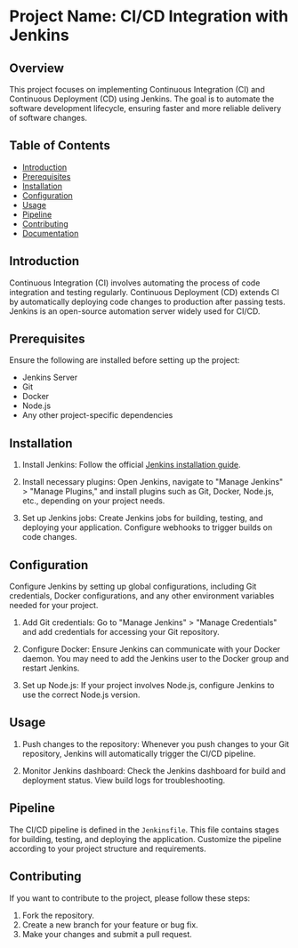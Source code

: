# Project Name: CI/CD Integration with Jenkins

## Overview

This project focuses on implementing Continuous Integration (CI) and Continuous Deployment (CD) using Jenkins. The goal is to automate the software development lifecycle, ensuring faster and more reliable delivery of software changes.

## Table of Contents

- [Introduction](#introduction)
- [Prerequisites](#prerequisites)
- [Installation](#installation)
- [Configuration](#configuration)
- [Usage](#usage)
- [Pipeline](#pipeline)
- [Contributing](#contributing)
- [Documentation](Documentation.md)

## Introduction

Continuous Integration (CI) involves automating the process of code integration and testing regularly. Continuous Deployment (CD) extends CI by automatically deploying code changes to production after passing tests. Jenkins is an open-source automation server widely used for CI/CD.

## Prerequisites

Ensure the following are installed before setting up the project:

- Jenkins Server
- Git
- Docker
- Node.js
- Any other project-specific dependencies

## Installation

1. Install Jenkins: Follow the official [Jenkins installation guide](https://www.jenkins.io/doc/book/installing/).

2. Install necessary plugins: Open Jenkins, navigate to "Manage Jenkins" > "Manage Plugins," and install plugins such as Git, Docker, Node.js, etc., depending on your project needs.

3. Set up Jenkins jobs: Create Jenkins jobs for building, testing, and deploying your application. Configure webhooks to trigger builds on code changes.

## Configuration

Configure Jenkins by setting up global configurations, including Git credentials, Docker configurations, and any other environment variables needed for your project.

1. Add Git credentials: Go to "Manage Jenkins" > "Manage Credentials" and add credentials for accessing your Git repository.

2. Configure Docker: Ensure Jenkins can communicate with your Docker daemon. You may need to add the Jenkins user to the Docker group and restart Jenkins.

3. Set up Node.js: If your project involves Node.js, configure Jenkins to use the correct Node.js version.

## Usage

1. Push changes to the repository: Whenever you push changes to your Git repository, Jenkins will automatically trigger the CI/CD pipeline.

2. Monitor Jenkins dashboard: Check the Jenkins dashboard for build and deployment status. View build logs for troubleshooting.

## Pipeline

The CI/CD pipeline is defined in the `Jenkinsfile`. This file contains stages for building, testing, and deploying the application. Customize the pipeline according to your project structure and requirements.

## Contributing

If you want to contribute to the project, please follow these steps:

1. Fork the repository.
2. Create a new branch for your feature or bug fix.
3. Make your changes and submit a pull request.

